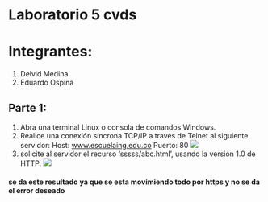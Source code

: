 # Laboratorio 5 cvds

# Integrantes:
1. Deivid Medina
2. Eduardo Ospina

## Parte 1:

1. Abra una terminal Linux o consola de comandos Windows.
2. Realice una conexión síncrona TCP/IP a través de Telnet al siguiente servidor: 
    Host: www.escuelaing.edu.co
    Puerto: 80
![](https://i.postimg.cc/8z9YfJH9/indexlab51.jpg)
3. solicite al servidor el recurso ‘sssss/abc.html’, usando la versión 1.0 de HTTP.
![](https://i.postimg.cc/SK9v6S1s/lab52.jpg)
#### se da este resultado ya que se esta movimiendo todo por https y no se da el error deseado